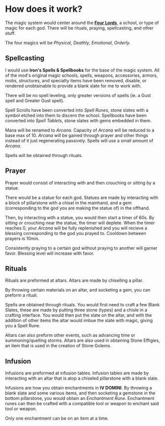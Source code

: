 # How does it work?
The magic system would center around the <ins>**Four Lords**</ins>, a school, or type of magic for each god. There will be rituals, praying, spellcasting, and other stuff.

The four magics will be *Physical*, *Deathly*, *Emotional*, *Orderly*.

## Spellcasting
I would use **Iron's Spells & Spellbooks** for the base of the magic system. All of the mod's original magic schools, spells, weapons, accessories, armors, mobs, structures, and specialty items have been removed, disable, or rendered unobtainable to provide a blank slate for me to work with.

There will be no spell leveling, only greater versions of spells (ie. a Gust spell and Greater Gust spell).

Spell Scrolls have been converted into *Spell Runes*, stone slates with a symbol etched into them to discern the school. Spellbooks have been converted into *Spell Tablets*, stone slates with gems embedded in them.

Mana will be renamed to *Arcana*. Capacity of *Arcana* will be reduced to a base max of 10. *Arcana* will be gained through prayer and other things instead of it just regenerating passively. Spells will use a small amount of *Arcana*.

Spells will be obtained through rituals.

## Prayer
Prayer would consist of interacting with and then crouching or sitting by a statue.

There would be a statue for each god. Statues are made by interacting with a block of pillarstone with a chisel in the mainhand, and a gem (corresponding to the god you are making the statue of) in the offhand.

Then, by interacting with a statue, you would then start a timer of 60s. By sitting or crouching near the statue, the timer will deplete. When the timer reaches 0, your *Arcana* will be fully replenished and you will recieve a blessing corresponding to the god you prayed to. Cooldown between prayers is 10min.

Consistently praying to a certain god without praying to another will garner favor. Blessing level will increase with favor.

## Rituals
Rituals are preformed at altars. Altars are made by chiselling a pillar.

By throwing certain materials on an altar, and socketing a gem, you can preform a ritual. 

Spells are obtained through rituals. You would first need to craft a few Blank Slates, these are made by putting three stone (types) and a chisle in a crafting interface. You would then put the slate on the altar, and with the addition of other items the altar would imbue the slate with magic, giving you a Spell Rune.

Altars can also preform other events, such as advancing time or summoning/quelling storms. Altars are also used in obtaining Stone Effigies, an item that is used in the creation of Stone Golems.

## Infusion
Infusions are preformed at infusion tables. Infusion tables are made by interacting with an altar that is atop a chiseled pillarstone with a blank slate.

Infusions are how you obtain enchantments in **IV DOMINI**. By throwing a blank slate and some various items, and then socketing a gemstone in the bottom pillarstone, you would obtain an *Enchantment Rune*. Enchantment runes can then be crafted with a compatible tool or weapon to enchant said tool or weapon.

Only one enchantment can be on an item at a time.
